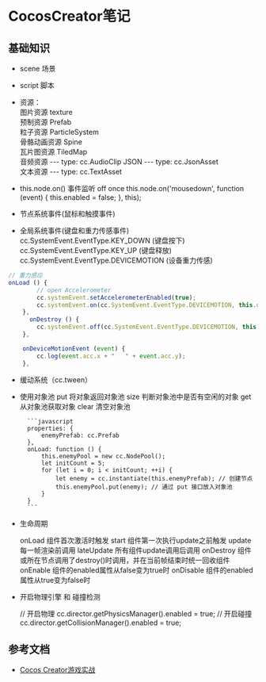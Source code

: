 # CocosCreator笔记

## 基础知识

+ scene 场景  
+ script 脚本  
+ 资源：  
        图片资源 texture  
        预制资源 Prefab  
        粒子资源 ParticleSystem  
        骨骼动画资源 Spine  
        瓦片图资源 TiledMap  
        音频资源  ---  type: cc.AudioClip
        JSON ---  type: cc.JsonAsset  
        文本资源 ---  type: cc.TextAsset  
+ this.node.on() 事件监听  off once
        this.node.on('mousedown', function (event) {
            this.enabled = false;
        }, this);
+ 节点系统事件(鼠标和触摸事件)

+ 全局系统事件(键盘和重力传感事件)
        cc.SystemEvent.EventType.KEY_DOWN (键盘按下)
        cc.SystemEvent.EventType.KEY_UP (键盘释放)
        cc.SystemEvent.EventType.DEVICEMOTION (设备重力传感)

```javascript
// 重力感应
onLoad () {
        // open Accelerometer
        cc.systemEvent.setAccelerometerEnabled(true);
        cc.systemEvent.on(cc.SystemEvent.EventType.DEVICEMOTION, this.onDeviceMotionEvent, this);
    },
      onDestroy () {
        cc.systemEvent.off(cc.SystemEvent.EventType.DEVICEMOTION, this.onDeviceMotionEvent, this);
    },

    onDeviceMotionEvent (event) {
        cc.log(event.acc.x + "   " + event.acc.y);
    },
```

+ 缓动系统（cc.tween）

+ 使用对象池
    put 将对象返回对象池
    size  判断对象池中是否有空闲的对象
    get 从对象池获取对象
    clear 清空对象池

        ```javascript  
        properties: {
            enemyPrefab: cc.Prefab
        },
        onLoad: function () {
            this.enemyPool = new cc.NodePool();
            let initCount = 5;
            for (let i = 0; i < initCount; ++i) {
                let enemy = cc.instantiate(this.enemyPrefab); // 创建节点
                this.enemyPool.put(enemy); // 通过 put 接口放入对象池
            }
        }
        ```

+ 生命周期

    onLoad   组件首次激活时触发
    start    组件第一次执行update之前触发
    update     每一帧渲染前调用
    lateUpdate 所有组件update调用后调用
    onDestroy  组件或所在节点调用了destroy()时调用，并在当前帧结束时统一回收组件
    onEnable  组件的enabled属性从false变为true时
    onDisable  组件的enabled属性从true变为false时

+ 开启物理引擎 和 碰撞检测

    // 开启物理
    cc.director.getPhysicsManager().enabled = true;
    // 开启碰撞
    cc.director.getCollisionManager().enabled = true;

## 参考文档

- [Cocos Creator游戏实战](https://zhuanlan.zhihu.com/p/101240692)